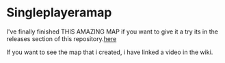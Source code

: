 # Singleplayeramap

I've finally finished THIS AMAZING MAP if you want to give it a try its in the releases section of this repository.[here](releases)

If you want to see the map that i created, i have linked a video in the wiki.
